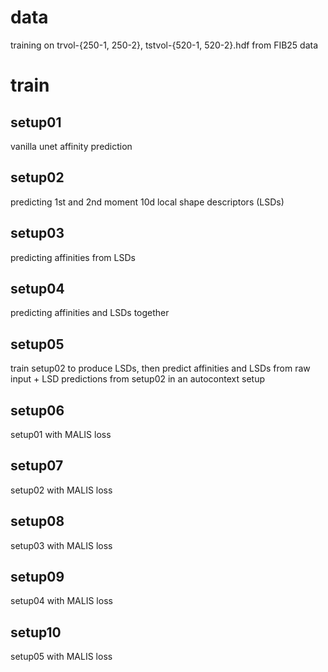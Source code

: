 # data

training on trvol-{250-1, 250-2}, tstvol-{520-1, 520-2}.hdf from FIB25 data

# train

## setup01

vanilla unet affinity prediction

## setup02

predicting 1st and 2nd moment 10d local shape descriptors (LSDs)

## setup03

predicting affinities from LSDs

## setup04

predicting affinities and LSDs together

## setup05

train setup02 to produce LSDs,
then predict affinities and LSDs from raw input + LSD predictions from setup02 in an autocontext setup

## setup06

setup01 with MALIS loss

## setup07

setup02 with MALIS loss

## setup08

setup03 with MALIS loss

## setup09

setup04 with MALIS loss

## setup10

setup05 with MALIS loss
